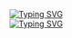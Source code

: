 <link rel="stylesheet" type='text/css' href="https://cdn.jsdelivr.net/gh/devicons/devicon@latest/devicon.min.css" />
<a href="https://git.io/typing-svg"><img src="https://readme-typing-svg.demolab.com?font=Fira+Code&size=50&pause=800&color=750014&center=true&vCenter=true&width=500&height=75&lines=MIT+bad" alt="Typing SVG" /></a><br/>
<a href="https://git.io/typing-svg"><img src="https://readme-typing-svg.demolab.com?font=Fira+Code&size=50&pause=1000&color=3CBE2F&center=true&vCenter=true&width=500&height=75&lines=Justin+good" alt="Typing SVG" /></a>




